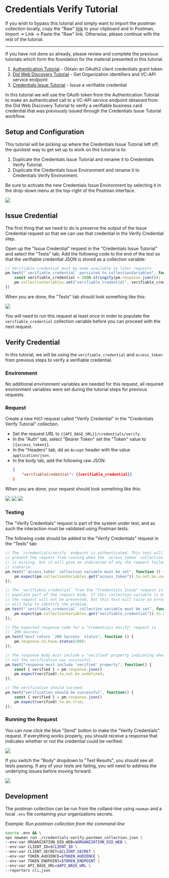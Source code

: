 # Credentials Verify Tutorial

If you wish to bypass this tutorial and simply want to import the postman collection locally, copy the "Raw" [link](https://raw.githubusercontent.com/w3c-ccg/traceability-interop/main/docs/tutorials/credentials-verify/credentials-verify.postman_collection.json) to your clipboard and In Postman, Import -> Link -> Paste the "Raw" link. Otherwise, please continue with the rest of the tutorial.

---

If you have not done so already, please review and complete the previous tutorials which form the foundation for the material presented in this tutorial.

1. [Authentication Tutorial](../authentication/README.md) - Obtain an OAuth2 client credentials grant token
1. [Did Web Discovery Tutorial](../did-web-discovery/README.md) - Get Organization identifiers and VC-API service endpoint
1. [Credentials Issue Tutorial](../credentials-issue/README.md) - Issue a verifiable credential

In this tutorial we will use the OAuth token from the Authentication Tutorial to make an authenticated call to a VC-API service endpoint obtained from the Did Web Discovery Tutorial to verify a verifiable business card credential that was previously issued through the Credentials Issue Tutorial workflow.

## Setup and Configuration

This tutorial will be picking up where the Credentials Issue Tutorial left off; the quickest way to get set up to work on this tutorial is to:

1. Duplicate the Credentials Issue Tutorial and rename it to Credentials Verify Tutorial.
1. Duplicate the Credentials Issue Environment and rename it to Credentials Verify Environment.

Be sure to activate the new Credentials Issue Environment by selecting it in the drop-down menu at the top-right of the Postman interface.

<img src="./resources/select-environment.png"/>

## Issue Credential

The first thing that we need to do is preserve the output of the Issue Credential request so that we can use that credential in the Verify Credential step.

Open up the "Issue Credential" request in the "Credentials Issue Tutorial" and select the "Tests" tab; Add the following code to the end of the test so that the verifiable credential JSON is stored as a collection variable:

```javascript
// Verifiable credential must be made available to later requests
pm.test("`verifiable_credential` persisted to collectionVariables", function() {
    const verifiable_credential = JSON.stringify(pm.response.json());
    pm.collectionVariables.set("verifiable_credential", verifiable_credential);
})
```

When you are done, the "Tests" tab should look something like this:

<img src="./resources/persist-verifiable-credential.png"/>

You will need to run this request at least once in order to populate the `verifiable_credential` collection variable before you can proceed with the next request.

## Verify Credential

In this tutorial, we will be using the `verifiable_credential` and `access_token` from previous steps to verify a verifiable credential.

### Environment

No additional environment variables are needed for this request, all required environment variables were set during the tutorial steps for previous requests.

### Request

Create a new `POST` request called "Verify Credential" in the "Credentials Verify Tutorial" collection.

* Set the request URL to `{{API_BASE_URL}}/credentials/verify`.
* In the "Auth" tab, select "Bearer Token" set the "Token" value to `{{access_token}}`.
* In the "Headers" tab, dd an `Accept` header with the value `application/json`.
* In the body tab, add the following raw JSON:
  ```json
  {
      "verifiableCredential": {{verifiable_credential}}
  }
  ```

When you are done, your request should look something like this:

<img src="./resources/verify-credential-auth.png"/>
<img src="./resources/verify-credential-headers.png"/>
<img src="./resources/verify-credential-body.png"/>

### Testing

The "Verify Credentials" request is part of the system under test, and as such the interaction must be validated using Postman tests.

The following code should be added to the "Verify Credentials" request in the "Tests" tab:

```javascript
// The `/credentials/verify` endpoint is authenticated. This test will not
// prevent the request from running when the `access_token` collection variable
// is missing, but it will give an indication of why the request failed in that
// scenario.
pm.test("`access_token` collection variable must be set", function () {
    pm.expect(pm.collectionVariables.get("access_token")).to.not.be.undefined;
});

// The `verifiable_credential` from the "Credentials Issue" request is used to
// populate part of the request body. If this collection variable is missing,
// the request will not be prevented, but this test will raise an error that
// will help to identify the problem.
pm.test("`verifiable_credential` collection variable must be set", function () {
    pm.expect(pm.collectionVariables.get("verifiable_credential")).to.not.be.undefined;
});

// The expected response code for a "Credentials Verify" request is
// `200 Success`.
pm.test("must return `200 Success` status", function () {
    pm.response.to.have.status(200);
});

// The response body must include a "verified" property indicating whether or
// not the verification was successful.
pm.test("response must include 'verified' property", function() {
    const { verified } = pm.response.json()
    pm.expect(verified).to.not.be.undefined;
});

// The verification should succeed.
pm.test("verification should be successful", function() {
    const { verified } = pm.response.json()
    pm.expect(verified).to.be.true;
});
```

### Running the Request

You can now click the blue "Send" button to make the "Verify Credentials" request. If everything works properly, you should receive a response that indicates whether or not the credential could be verified:

<img src="./resources/verify-credential-response.png"/>

If you switch the "Body" dropdown to "Test Results", you should see all tests passing. If any of your tests are failing, you will need to address the underlying issues before moving forward.

<img src="./resources/verify-credential-tests-pass.png"/>

## Development

The postman collection can be run from the colland-line using `newman` and a local `.env` file containing your organizations secrets.

_Example: Run postman collection from the command-line_
```sh
source .env && \
npx newman run ./credentials-verify.postman_collection.json \
--env-var ORGANIZATION_DID_WEB=$ORGANIZATION_DID_WEB \
--env-var CLIENT_ID=$CLIENT_ID \
--env-var CLIENT_SECRET=$CLIENT_SECRET \
--env-var TOKEN_AUDIENCE=$TOKEN_AUDIENCE \
--env-var TOKEN_ENDPOINT=$TOKEN_ENDPOINT \
--env-var API_BASE_URL=$API_BASE_URL \
--reporters cli,json
```
